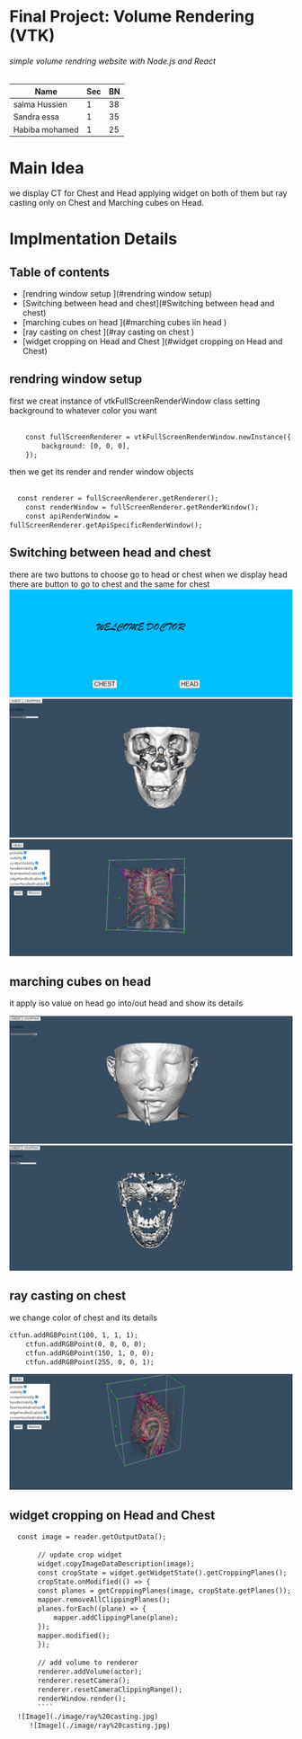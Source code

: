 # Final Project: Volume Rendering (VTK)
###### simple volume rendring website with Node.js and React
   
  
Name | Sec | BN |   
--- | --- | --- | 
salma Hussien  | 1 | 38
Sandra essa | 1 | 35 
Habiba mohamed | 1 | 25


# Main Idea 
we display CT for Chest and Head applying widget on both of them but ray casting only on Chest and Marching cubes on Head.

# Implmentation Details
 ## Table of contents
* [rendring window setup ](#rendring window setup)
* [Switching between head and chest](#Switching between head and chest)
* [marching cubes on head ](#marching cubes iin head )
* [ray casting on chest  ](#ray casting on chest  )
* [widget cropping on Head and Chest ](#widget cropping on Head and Chest)

## rendring window setup 
first we creat instance of vtkFullScreenRenderWindow class setting background to whatever color you want 

```

    const fullScreenRenderer = vtkFullScreenRenderWindow.newInstance({
        background: [0, 0, 0],
    });
```
then we get its render and render window objects 
```

  const renderer = fullScreenRenderer.getRenderer();
    const renderWindow = fullScreenRenderer.getRenderWindow();
    const apiRenderWindow = fullScreenRenderer.getApiSpecificRenderWindow();
```
## Switching between head and chest
there are two buttons to choose go to head or chest 
when we display head there are button to go to chest and the same for chest 
![Image](./image/main.PNG)
![Image](./image/head.PNG)
![Image](./image/chest.jpg)

## marching cubes on head
it apply iso value on head go into/out head and show its details 

![Image](./image/iso%202.PNG)
![Image](./image/iso.PNG)

## ray casting on chest
we change color of chest and its details

```
ctfun.addRGBPoint(100, 1, 1, 1);
    ctfun.addRGBPoint(0, 0, 0, 0);
    ctfun.addRGBPoint(150, 1, 0, 0);
    ctfun.addRGBPoint(255, 0, 0, 1);
```

![Image](./image/ray%20casting.jpg)

## widget cropping on Head and Chest 
 ```
   const image = reader.getOutputData();

        // update crop widget
        widget.copyImageDataDescription(image);
        const cropState = widget.getWidgetState().getCroppingPlanes();
        cropState.onModified(() => {
        const planes = getCroppingPlanes(image, cropState.getPlanes());
        mapper.removeAllClippingPlanes();
        planes.forEach((plane) => {
            mapper.addClippingPlane(plane);
        });
        mapper.modified();
        });

        // add volume to renderer
        renderer.addVolume(actor);
        renderer.resetCamera();
        renderer.resetCameraClippingRange();
        renderWindow.render();
        ````
   ![Image](./image/ray%20casting.jpg)
      ![Image](./image/ray%20casting.jpg)

 
        
























